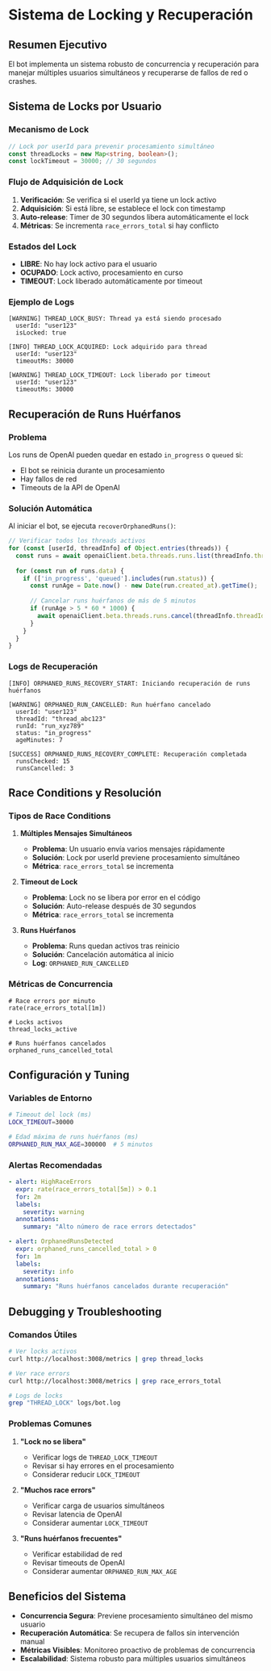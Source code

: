 # Sistema de Locking y Recuperación

## **Resumen Ejecutivo**

El bot implementa un sistema robusto de concurrencia y recuperación para manejar múltiples usuarios simultáneos y recuperarse de fallos de red o crashes.

## **Sistema de Locks por Usuario**

### **Mecanismo de Lock**
```typescript
// Lock por userId para prevenir procesamiento simultáneo
const threadLocks = new Map<string, boolean>();
const lockTimeout = 30000; // 30 segundos
```

### **Flujo de Adquisición de Lock**
1. **Verificación**: Se verifica si el userId ya tiene un lock activo
2. **Adquisición**: Si está libre, se establece el lock con timestamp
3. **Auto-release**: Timer de 30 segundos libera automáticamente el lock
4. **Métricas**: Se incrementa `race_errors_total` si hay conflicto

### **Estados del Lock**
- **LIBRE**: No hay lock activo para el usuario
- **OCUPADO**: Lock activo, procesamiento en curso
- **TIMEOUT**: Lock liberado automáticamente por timeout

### **Ejemplo de Logs**
```
[WARNING] THREAD_LOCK_BUSY: Thread ya está siendo procesado
  userId: "user123"
  isLocked: true

[INFO] THREAD_LOCK_ACQUIRED: Lock adquirido para thread
  userId: "user123"
  timeoutMs: 30000

[WARNING] THREAD_LOCK_TIMEOUT: Lock liberado por timeout
  userId: "user123"
  timeoutMs: 30000
```

## **Recuperación de Runs Huérfanos**

### **Problema**
Los runs de OpenAI pueden quedar en estado `in_progress` o `queued` si:
- El bot se reinicia durante un procesamiento
- Hay fallos de red
- Timeouts de la API de OpenAI

### **Solución Automática**
Al iniciar el bot, se ejecuta `recoverOrphanedRuns()`:

```typescript
// Verificar todos los threads activos
for (const [userId, threadInfo] of Object.entries(threads)) {
  const runs = await openaiClient.beta.threads.runs.list(threadInfo.threadId);
  
  for (const run of runs.data) {
    if (['in_progress', 'queued'].includes(run.status)) {
      const runAge = Date.now() - new Date(run.created_at).getTime();
      
      // Cancelar runs huérfanos de más de 5 minutos
      if (runAge > 5 * 60 * 1000) {
        await openaiClient.beta.threads.runs.cancel(threadInfo.threadId, run.id);
      }
    }
  }
}
```

### **Logs de Recuperación**
```
[INFO] ORPHANED_RUNS_RECOVERY_START: Iniciando recuperación de runs huérfanos

[WARNING] ORPHANED_RUN_CANCELLED: Run huérfano cancelado
  userId: "user123"
  threadId: "thread_abc123"
  runId: "run_xyz789"
  status: "in_progress"
  ageMinutes: 7

[SUCCESS] ORPHANED_RUNS_RECOVERY_COMPLETE: Recuperación completada
  runsChecked: 15
  runsCancelled: 3
```

## **Race Conditions y Resolución**

### **Tipos de Race Conditions**

1. **Múltiples Mensajes Simultáneos**
   - **Problema**: Un usuario envía varios mensajes rápidamente
   - **Solución**: Lock por userId previene procesamiento simultáneo
   - **Métrica**: `race_errors_total` se incrementa

2. **Timeout de Lock**
   - **Problema**: Lock no se libera por error en el código
   - **Solución**: Auto-release después de 30 segundos
   - **Métrica**: `race_errors_total` se incrementa

3. **Runs Huérfanos**
   - **Problema**: Runs quedan activos tras reinicio
   - **Solución**: Cancelación automática al inicio
   - **Log**: `ORPHANED_RUN_CANCELLED`

### **Métricas de Concurrencia**
```prometheus
# Race errors por minuto
rate(race_errors_total[1m])

# Locks activos
thread_locks_active

# Runs huérfanos cancelados
orphaned_runs_cancelled_total
```

## **Configuración y Tuning**

### **Variables de Entorno**
```bash
# Timeout del lock (ms)
LOCK_TIMEOUT=30000

# Edad máxima de runs huérfanos (ms)
ORPHANED_RUN_MAX_AGE=300000  # 5 minutos
```

### **Alertas Recomendadas**
```yaml
- alert: HighRaceErrors
  expr: rate(race_errors_total[5m]) > 0.1
  for: 2m
  labels:
    severity: warning
  annotations:
    summary: "Alto número de race errors detectados"

- alert: OrphanedRunsDetected
  expr: orphaned_runs_cancelled_total > 0
  for: 1m
  labels:
    severity: info
  annotations:
    summary: "Runs huérfanos cancelados durante recuperación"
```

## **Debugging y Troubleshooting**

### **Comandos Útiles**
```bash
# Ver locks activos
curl http://localhost:3008/metrics | grep thread_locks

# Ver race errors
curl http://localhost:3008/metrics | grep race_errors_total

# Logs de locks
grep "THREAD_LOCK" logs/bot.log
```

### **Problemas Comunes**

1. **"Lock no se libera"**
   - Verificar logs de `THREAD_LOCK_TIMEOUT`
   - Revisar si hay errores en el procesamiento
   - Considerar reducir `LOCK_TIMEOUT`

2. **"Muchos race errors"**
   - Verificar carga de usuarios simultáneos
   - Revisar latencia de OpenAI
   - Considerar aumentar `LOCK_TIMEOUT`

3. **"Runs huérfanos frecuentes"**
   - Verificar estabilidad de red
   - Revisar timeouts de OpenAI
   - Considerar aumentar `ORPHANED_RUN_MAX_AGE`

## **Beneficios del Sistema**

- **Concurrencia Segura**: Previene procesamiento simultáneo del mismo usuario
- **Recuperación Automática**: Se recupera de fallos sin intervención manual
- **Métricas Visibles**: Monitoreo proactivo de problemas de concurrencia
- **Escalabilidad**: Sistema robusto para múltiples usuarios simultáneos 